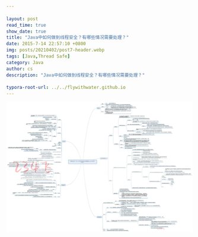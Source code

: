 ```yaml
---

layout: post
read_time: true
show_date: true
title: "Java中如何做到线程安全？有哪些情况需要处理？"
date: 2015-7-14 22:57:10 +0800
img: posts/20210402/post7-header.webp
tags: [Java,Thread Safe]
category: Java
author: cs
description: "Java中如何做到线程安全？有哪些情况需要处理？"

typora-root-url: ../../flywithwater.github.io
---
```


![img](/assets/img/posts/Java/线程安全性.jpg)

